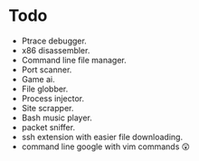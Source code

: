 # Todo
- Ptrace debugger.
- x86 disassembler.
- Command line file manager. 
- Port scanner.
- Game ai.
- File globber.
- Process injector.
- Site scrapper. 
- Bash music player.
- packet sniffer.
- ssh extension with easier file downloading.
- command line google with vim commands 😲
